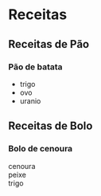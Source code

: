 # Receitas
## Receitas de Pão
### Pão de batata
  * trigo
  * ovo
  * uranio  

## Receitas de Bolo
### Bolo de cenoura
  cenoura  
  peixe  
  trigo
